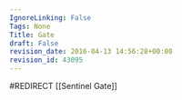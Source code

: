 ```yaml
---
IgnoreLinking: False
Tags: None
Title: Gate
draft: False
revision_date: 2016-04-13 14:56:28+00:00
revision_id: 43095
---
```


#REDIRECT [[Sentinel Gate]]